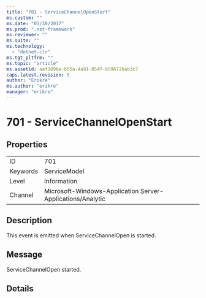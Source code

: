 ```yaml
---
title: "701 - ServiceChannelOpenStart"
ms.custom: ""
ms.date: "03/30/2017"
ms.prod: ".net-framework"
ms.reviewer: ""
ms.suite: ""
ms.technology: 
  - "dotnet-clr"
ms.tgt_pltfrm: ""
ms.topic: "article"
ms.assetid: aaf1896e-b55a-4a91-854f-b59672bab3c7
caps.latest.revision: 5
author: "Erikre"
ms.author: "erikre"
manager: "erikre"
---
```

# 701 - ServiceChannelOpenStart
## Properties  
  
|||  
|-|-|  
|ID|701|  
|Keywords|ServiceModel|  
|Level|Information|  
|Channel|Microsoft-Windows-Application Server-Applications/Analytic|  
  
## Description  
 This event is emitted when ServiceChannelOpen is started.  
  
## Message  
 ServiceChannelOpen started.  
  
## Details
